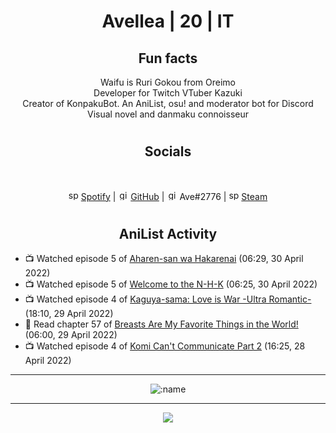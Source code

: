 <h1 align="center">
Avellea | 20 | IT
</h1>



<h2 align="center">
Fun facts
</h2>

<p align="center">
Waifu is Ruri Gokou from Oreimo<br>
Developer for Twitch VTuber Kazuki<br>
Creator of KonpakuBot. An AniList, osu! and moderator bot for Discord<br>
Visual novel and danmaku connoisseur
</p>

<h1>
<h2 align="center">Socials</h2>
<br>
<p align="center">
<img src="https://open.scdn.co/cdn/images/favicon.5cb2bd30.ico" alt="spotify logo" width="16"> <a href="https://open.spotify.com/user/2r8tkjt7qlh7uo7k06z43t63a">Spotify</a> | <img src="https://github.com/fluidicon.png" alt="github logo" width="16"> <a href="https://github.com/Avellea">GitHub</a> | <img src="https://i.imgur.com/ywxedYu.png" alt="github logo" width="16"> Ave#2776 | <img src="https://store.steampowered.com/favicon.ico" alt="spotify logo" width="16"> <a href="https://steamcommunity.com/id/Avellea/">Steam</a>
</p>
<h1>

<h2 align="center">AniList Activity</h2>

<!-- ANILIST_ACTIVITY:start -->

-   📺 Watched episode 5 of [Aharen-san wa Hakarenai](https://anilist.co/anime/137281) (06:29, 30 April 2022)
-   📺 Watched episode 5 of [Welcome to the N-H-K](https://anilist.co/anime/1210) (06:25, 30 April 2022)
-   📺 Watched episode 4 of [Kaguya-sama: Love is War -Ultra Romantic-](https://anilist.co/anime/125367) (18:10, 29 April 2022)
-   📖 Read chapter 57 of [Breasts Are My Favorite Things in the World!](https://anilist.co/manga/100209) (06:00, 29 April 2022)
-   📺 Watched episode 4 of [Komi Can't Communicate Part 2](https://anilist.co/anime/142984) (16:25, 28 April 2022)

<!-- ANILIST_ACTIVITY:end -->


---
  
<p align="center">
<img src="https://count.getloli.com/get/@avellea?theme=gelbooru" alt=":name" />
<p>
  
---



<p align="center">
<img src="https://i.pinimg.com/originals/5f/95/04/5f9504eb5a7d27ec7a6121b9e9aa48b3.gif">
<p>
